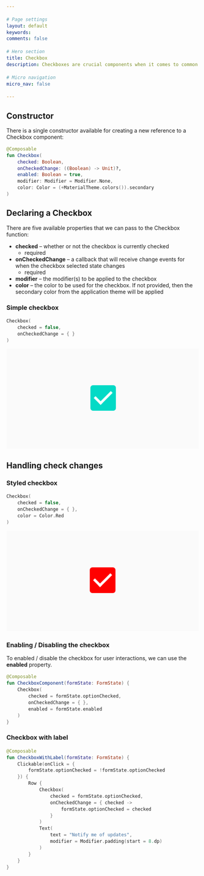 ```yaml
---

# Page settings
layout: default
keywords:
comments: false

# Hero section
title: Checkbox
description: Checkboxes are crucial components when it comes to common areas of our applications. Be it settings screens, forms or any kind of content that needs to allow the user to toggle the checked state of the component – the Checkbox is essential in these scenarios. When it comes to this component, the Jetpack Compose provides a minimalistic approach to implementing this component within our UI.

# Micro navigation
micro_nav: false

---
```


## Constructor

There is a single constructor available for creating a new reference to a Checkbox component:

```kotlin
@Composable
fun Checkbox(
    checked: Boolean,
    onCheckedChange: ((Boolean) -> Unit)?,
    enabled: Boolean = true,
    modifier: Modifier = Modifier.None,
    color: Color = (+MaterialTheme.colors()).secondary
)
```

## Declaring a Checkbox

There are five available properties that we can pass to the Checkbox function:

* **checked** – whether or not the checkbox is currently checked
    * required
* **onCheckedChange** – a callback that will receive change events for when the checkbox selected state changes
    * required
* **modifier** – the modifier(s) to be applied to the checkbox
* **color** – the color to be used for the checkbox. If not provided, then the secondary color from the application theme will be applied

### Simple checkbox

```kotlin
Checkbox(
    checked = false,
    onCheckedChange = { }
)
```
<p align="center">
  <img src="/academy/material/media/checkbox.png">
</p>

## Handling check changes

### Styled checkbox

```kotlin
Checkbox(
    checked = false,
    onCheckedChange = { },
    color = Color.Red
)
```
<p align="center">
  <img src="/academy/material/media/colored_checkbox.png">
</p>

### Enabling / Disabling the checkbox

To enabled / disable the checkbox for user interactions, we can use the **enabled** property.

```kotlin
@Composable
fun CheckboxComponent(formState: FormState) {
    Checkbox(
        checked = formState.optionChecked,
        onCheckedChange = { },
        enabled = formState.enabled
    )
}
```

### Checkbox with label

```kotlin
@Composable
fun CheckboxWithLabel(formState: FormState) {
    Clickable(onClick = {
        formState.optionChecked = !formState.optionChecked
    }) {
        Row {
            Checkbox(
                checked = formState.optionChecked,
                onCheckedChange = { checked ->
                    formState.optionChecked = checked
                }
            )
            Text(
                text = "Notify me of updates",
                modifier = Modifier.padding(start = 8.dp)
            )
        }
    }
}
```
